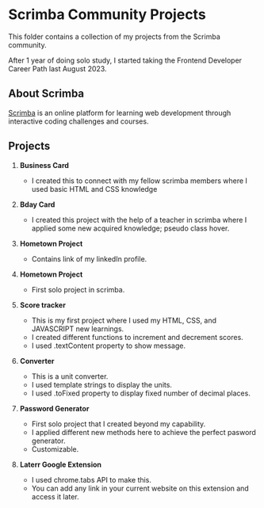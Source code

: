 # Scrimba Community Projects
This folder contains a collection of my projects from the Scrimba community.

After 1 year of doing solo study, 
I started taking the Frontend Developer Career Path last August 2023. 


## About Scrimba

[Scrimba](https://www.scrimba.com/) is an online platform for learning web development through interactive coding challenges and courses.

## Projects


1. **Business Card**
   - I created this to connect with my fellow scrimba members where I used basic HTML and CSS knowledge

2. **Bday Card**
   - I created this project with the help of a teacher in scrimba where I applied some new acquired knowledge; pseudo class hover.
     
3. **Hometown Project**
   - Contains link of my linkedIn profile.

4. **Hometown Project**
   - First solo project in scrimba.

5. **Score tracker**
   - This is my first project where I used my HTML, CSS, and JAVASCRIPT new learnings.
   - I created different functions to increment and decrement scores.
   - I used .textContent property to show message.
6. **Converter**
   - This is a unit converter.
   - I used template strings to display the units.
   - I used .toFixed property to display fixed number of decimal places.
7. **Password Generator**
   - First solo project that I created beyond my capability.
   - I applied different new methods here to achieve the perfect pasword generator.
   - Customizable.
8. **Laterr Google Extension**
   - I used chrome.tabs API to make this.
   - You can add any link in your current website on this extension and access it later.


  
